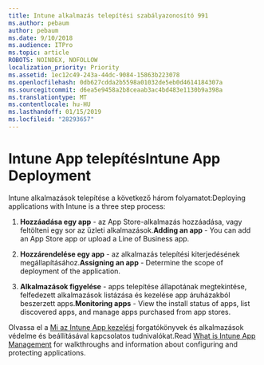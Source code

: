 ```yaml
---
title: Intune alkalmazás telepítési szabályazonosító 991
ms.author: pebaum
author: pebaum
ms.date: 9/10/2018
ms.audience: ITPro
ms.topic: article
ROBOTS: NOINDEX, NOFOLLOW
localization_priority: Priority
ms.assetid: 1ec12c49-243a-44dc-9084-15863b223078
ms.openlocfilehash: 0db627cdda2b5598a01032de5eb0d4614184307a
ms.sourcegitcommit: d6ea5e9458a2b8ceaab3ac4bd483e1130b9a398a
ms.translationtype: MT
ms.contentlocale: hu-HU
ms.lasthandoff: 01/15/2019
ms.locfileid: "28293657"
---
```

# <a name="intune-app-deployment"></a><span data-ttu-id="d2f3c-102">Intune App telepítés</span><span class="sxs-lookup"><span data-stu-id="d2f3c-102">Intune App Deployment</span></span>

<span data-ttu-id="d2f3c-103">Intune alkalmazások telepítése a következő három folyamatot:</span><span class="sxs-lookup"><span data-stu-id="d2f3c-103">Deploying applications with Intune is a three step process:</span></span>
  
1. <span data-ttu-id="d2f3c-104">**Hozzáadása egy app** - az App Store-alkalmazás hozzáadása, vagy feltölteni egy sor az üzleti alkalmazások.</span><span class="sxs-lookup"><span data-stu-id="d2f3c-104">**Adding an app** - You can add an App Store app or upload a Line of Business app.</span></span> 
    
2. <span data-ttu-id="d2f3c-105">**Hozzárendelése egy app** - az alkalmazás telepítési kiterjedésének megállapításához.</span><span class="sxs-lookup"><span data-stu-id="d2f3c-105">**Assigning an app** - Determine the scope of deployment of the application.</span></span> 
    
3. <span data-ttu-id="d2f3c-106">**Alkalmazások figyelése** - apps telepítése állapotának megtekintése, felfedezett alkalmazások listázása és kezelése app áruházakból beszerzett apps.</span><span class="sxs-lookup"><span data-stu-id="d2f3c-106">**Monitoring apps** - View the install status of apps, list discovered apps, and manage apps purchased from app stores.</span></span> 
    
<span data-ttu-id="d2f3c-107">Olvassa el a [Mi az Intune App kezelési](https://docs.microsoft.com/intune/app-management) forgatókönyvek és alkalmazások védelme és beállításával kapcsolatos tudnivalókat.</span><span class="sxs-lookup"><span data-stu-id="d2f3c-107">Read [What is Intune App Management](https://docs.microsoft.com/intune/app-management) for walkthroughs and information about configuring and protecting applications.</span></span> 
  

